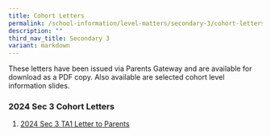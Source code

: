 ```yaml
---
title: Cohort Letters
permalink: /school-information/level-matters/secondary-3/cohort-letters/
description: ""
third_nav_title: Secondary 3
variant: markdown
---
```

These letters have been issued via Parents Gateway and are available for download as a PDF copy. Also available are selected cohort level information slides.  
  

### 2024 Sec 3 Cohort Letters

1. [2024 Sec 3 TA1 Letter to Parents](/files/Level%20Matters/S3/2024__Letter_to_parents_TA1_Sec_3.pdf)